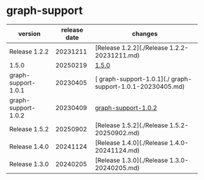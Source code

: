 # graph-support	


|version|release date|changes|
|---|---|---|
|Release 1.2.2|20231211|[Release 1.2.2](./Release 1.2.2-20231211.md)|
|1.5.0|20250219|[1.5.0](./1.5.0-20250219.md)|
| graph-support-1.0.1|20230405|[ graph-support-1.0.1](./ graph-support-1.0.1-20230405.md)|
|graph-support-1.0.2|20230409|[graph-support-1.0.2](./graph-support-1.0.2-20230409.md)|
|Release 1.5.2|20250902|[Release 1.5.2](./Release 1.5.2-20250902.md)|
|Release 1.4.0|20241124|[Release 1.4.0](./Release 1.4.0-20241124.md)|
|Release 1.3.0|20240205|[Release 1.3.0](./Release 1.3.0-20240205.md)|
